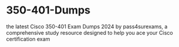# 350-401-Dumps
the latest Cisco 350-401 Exam Dumps 2024 by pass4surexams, a comprehensive study resource designed to help you ace your Cisco certification exam
